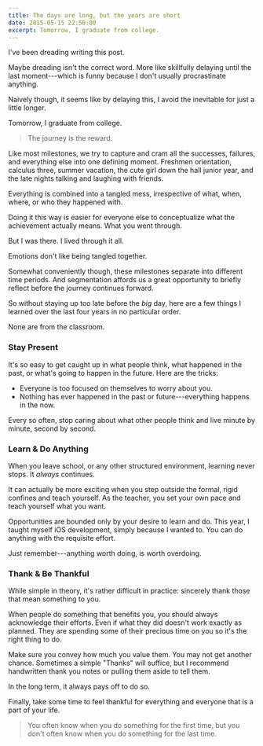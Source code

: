 ```yaml
---
title: The days are long, but the years are short
date: 2015-05-15 22:50:00
excerpt: Tomorrow, I graduate from college.
---
```


I've been dreading writing this post.

Maybe dreading isn't the correct word. More like skillfully delaying until the last moment---which is funny because I don't usually procrastinate anything.

Naively though, it seems like by delaying this, I avoid the inevitable for just a little longer.

Tomorrow, I graduate from college.

> The journey is the reward.

Like most milestones, we try to capture and cram all the successes, failures, and everything else into one defining moment. Freshmen orientation, calculus three, summer vacation, the cute girl down the hall junior year, and the late nights talking and laughing with friends.

Everything is combined into a tangled mess, irrespective of what, when, where, or who they happened with.

Doing it this way is easier for everyone else to conceptualize what the achievement actually means. What you went through.

But I was there. I lived through it all.

Emotions don't like being tangled together.

Somewhat conveniently though, these milestones separate into different time periods. And segmentation affords us a great opportunity to briefly reflect before the journey continues forward.

So without staying up too late before the *big* day, here are a few things I learned over the last four years in no particular order.

None are from the classroom.

### Stay Present

It's so easy to get caught up in what people think, what happened in the past, or what's going to happen in the future. Here are the tricks:

- Everyone is too focused on themselves to worry about you.
- Nothing has ever happened in the past or future---everything happens in the now.

Every so often, stop caring about what other people think and live minute by minute, second by second.

### Learn & Do Anything

When you leave school, or any other structured environment, learning never stops. It *always* continues.

It can actually be more exciting when you step outside the formal, rigid confines and teach yourself. As the teacher, you set your own pace and teach yourself what you want.

Opportunities are bounded only by your desire to learn and do. This year, I taught myself iOS development, simply because I wanted to. You can do anything with the requisite effort.

Just remember---anything worth doing, is worth overdoing.

### Thank & Be Thankful

While simple in theory, it's rather difficult in practice: sincerely thank those that mean something to you.

When people do something that benefits you, you should always acknowledge their efforts. Even if what they did doesn't work exactly as planned. They are spending some of their precious time on you so it's the right thing to do.

Make sure you convey how much you value them. You may not get another chance. Sometimes a simple "Thanks" will suffice, but I recommend handwritten thank you notes or pulling them aside to tell them.

In the long term, it always pays off to do so.

Finally, take some time to feel thankful for everything and everyone that is a part of your life.

> You often know when you do something for the first time, but you don't often know when you do something for the last time.
